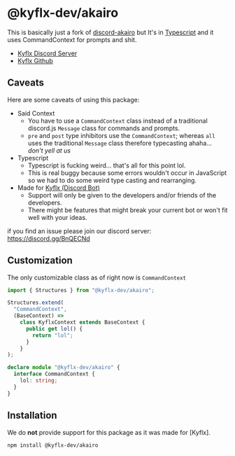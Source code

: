 # @kyflx-dev/akairo

This is basically just a fork of [discord-akairo](https://github.com/discord-akairo/discord-akairo) but It's in [Typescript](https://www.typescriptlang.org) and it uses CommandContext for prompts and shit.

- [Kyflx Discord Server](https://discord.gg/BnQECNd)
- [Kyflx Github](https://github.com/kyflx)

## Caveats

Here are some caveats of using this package:

- Said Context
  - You have to use a `CommandContext` class instead of a traditional discord.js `Message` class for commands and prompts.
  - `pre` and `post` type inhibitors use the `CommandContext`; whereas `all` uses the traditional `Message` class therefore typecasting ahaha... *don't yell at us*
- Typescript
  - Typescript is fucking weird... that's all for this point lol.
  - This is real buggy because some errors wouldn't occur in JavaScript so we had to do some weird type casting and rearranging.
- Made for [Kyflx (Discord Bot)](https://top.gg/bot/634766962378932224)
  - Support will only be given to the developers and/or friends of the developers.
  - There might be features that might break your current bot or won't fit well with your ideas.

if you find an issue please join our discord server: <https://discord.gg/BnQECNd>

## Customization

The only customizable class as of right now is `CommandContext`

```ts
import { Structures } from "@kyflx-dev/akairo";

Structures.extend(
  "CommandContext",
  (BaseContext) =>
    class KyflxContext extends BaseContext {
      public get lol() {
        return "lol";
      }
    }
);

declare module "@kyflx-dev/akairo" {
  interface CommandContext {
    lol: string;
  }
}

```

## Installation

We do **not** provide support for this package as it was made for [Kyflx].

```bash
npm install @kyflx-dev/akairo
```
